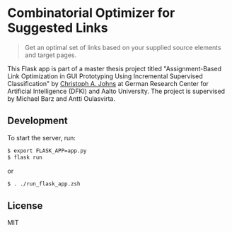 # Combinatorial Optimizer for Suggested Links

> Get an optimal set of links based on your supplied source elements and target pages.

This Flask app is part of a master thesis project titled "Assignment-Based Link Optimization in GUI Prototyping Using Incremental Supervised Classification" by [Christoph A. Johns](mailto:christophjohns@aalto.fi?subject=[GitHub]%20Suggested%20Links%Figma%Plugin) at German Research Center for Artificial Intelligence (DFKI) and Aalto University.
The project is supervised by Michael Barz and Antti Oulasvirta.

## Development

To start the server, run:

```zsh
$ export FLASK_APP=app.py
$ flask run
```

or

```zsh
$ . ./run_flask_app.zsh
```

## License

MIT
